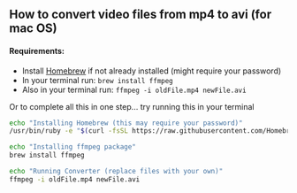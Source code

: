 ## How to convert video files from mp4 to avi (for mac OS)
#### Requirements:

  - Install [Homebrew](https://brew.sh/) if not already installed (might require your password)
  - In your terminal  run: `brew install ffmpeg`
  - Also in your terminal run: `ffmpeg -i oldFile.mp4 newFile.avi`

Or to complete all this in one step... try running this in your terminal

```bash
echo "Installing Homebrew (this may require your password)"
/usr/bin/ruby -e "$(curl -fsSL https://raw.githubusercontent.com/Homebrew/install/master/install)"

echo "Installing ffmpeg package"
brew install ffmpeg

echo "Running Converter (replace files with your own)"
ffmpeg -i oldFile.mp4 newFile.avi
```
